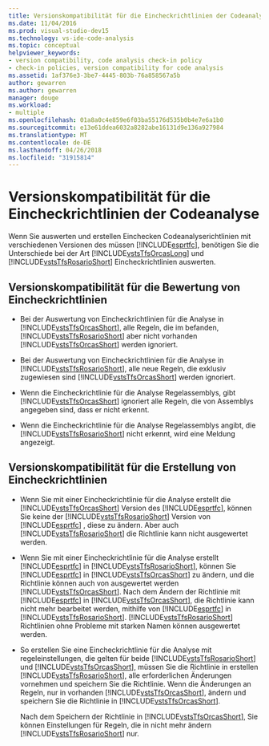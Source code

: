 ```yaml
---
title: Versionskompatibilität für die Eincheckrichtlinien der Codeanalyse
ms.date: 11/04/2016
ms.prod: visual-studio-dev15
ms.technology: vs-ide-code-analysis
ms.topic: conceptual
helpviewer_keywords:
- version compatibility, code analysis check-in policy
- check-in policies, version compatibility for code analysis
ms.assetid: 1af376e3-3be7-4445-803b-76a858567a5b
author: gewarren
ms.author: gewarren
manager: douge
ms.workload:
- multiple
ms.openlocfilehash: 01a8a0c4e859e6f03ba55176d535b0b4e7e6a1b0
ms.sourcegitcommit: e13e61ddea6032a8282abe16131d9e136a927984
ms.translationtype: MT
ms.contentlocale: de-DE
ms.lasthandoff: 04/26/2018
ms.locfileid: "31915814"
---
```

# <a name="version-compatibility-for-code-analysis-check-in-policies"></a>Versionskompatibilität für die Eincheckrichtlinien der Codeanalyse
Wenn Sie auswerten und erstellen Einchecken Codeanalyserichtlinien mit verschiedenen Versionen des müssen [!INCLUDE[esprtfc](../code-quality/includes/esprtfc_md.md)], benötigen Sie die Unterschiede bei der Art [!INCLUDE[vstsTfsOrcasLong](../code-quality/includes/vststfsorcaslong_md.md)] und [!INCLUDE[vstsTfsRosarioShort](../code-quality/includes/vststfsrosarioshort_md.md)] Eincheckrichtlinien auswerten.

## <a name="version-compatibility-for-evaluating-check-in-policies"></a>Versionskompatibilität für die Bewertung von Eincheckrichtlinien

-   Bei der Auswertung von Eincheckrichtlinien für die Analyse in [!INCLUDE[vstsTfsOrcasShort](../code-quality/includes/vststfsorcasshort_md.md)], alle Regeln, die im befanden, [!INCLUDE[vstsTfsRosarioShort](../code-quality/includes/vststfsrosarioshort_md.md)] aber nicht vorhanden [!INCLUDE[vstsTfsOrcasShort](../code-quality/includes/vststfsorcasshort_md.md)] werden ignoriert.

-   Bei der Auswertung von Eincheckrichtlinien für die Analyse in [!INCLUDE[vstsTfsRosarioShort](../code-quality/includes/vststfsrosarioshort_md.md)], alle neue Regeln, die exklusiv zugewiesen sind [!INCLUDE[vstsTfsOrcasShort](../code-quality/includes/vststfsorcasshort_md.md)] werden ignoriert.

-   Wenn die Eincheckrichtlinie für die Analyse Regelassemblys, gibt [!INCLUDE[vstsTfsOrcasShort](../code-quality/includes/vststfsorcasshort_md.md)] ignoriert alle Regeln, die von Assemblys angegeben sind, dass er nicht erkennt.

-   Wenn die Eincheckrichtlinie für die Analyse Regelassemblys angibt, die [!INCLUDE[vstsTfsRosarioShort](../code-quality/includes/vststfsrosarioshort_md.md)] nicht erkennt, wird eine Meldung angezeigt.

## <a name="version-compatibility-for-authoring-check-in-policies"></a>Versionskompatibilität für die Erstellung von Eincheckrichtlinien

-   Wenn Sie mit einer Eincheckrichtlinie für die Analyse erstellt die [!INCLUDE[vstsTfsOrcasShort](../code-quality/includes/vststfsorcasshort_md.md)] Version des [!INCLUDE[esprtfc](../code-quality/includes/esprtfc_md.md)], können Sie keine der [!INCLUDE[vstsTfsRosarioShort](../code-quality/includes/vststfsrosarioshort_md.md)] Version von [!INCLUDE[esprtfc](../code-quality/includes/esprtfc_md.md)] , diese zu ändern. Aber auch [!INCLUDE[vstsTfsRosarioShort](../code-quality/includes/vststfsrosarioshort_md.md)] die Richtlinie kann nicht ausgewertet werden.

-   Wenn Sie mit einer Eincheckrichtlinie für die Analyse erstellt [!INCLUDE[esprtfc](../code-quality/includes/esprtfc_md.md)] in [!INCLUDE[vstsTfsRosarioShort](../code-quality/includes/vststfsrosarioshort_md.md)], können Sie [!INCLUDE[esprtfc](../code-quality/includes/esprtfc_md.md)] in [!INCLUDE[vstsTfsOrcasShort](../code-quality/includes/vststfsorcasshort_md.md)] zu ändern, und die Richtlinie können auch von ausgewertet werden [!INCLUDE[vstsTfsOrcasShort](../code-quality/includes/vststfsorcasshort_md.md)]. Nach dem Ändern der Richtlinie mit [!INCLUDE[esprtfc](../code-quality/includes/esprtfc_md.md)] in [!INCLUDE[vstsTfsOrcasShort](../code-quality/includes/vststfsorcasshort_md.md)], die Richtlinie kann nicht mehr bearbeitet werden, mithilfe von [!INCLUDE[esprtfc](../code-quality/includes/esprtfc_md.md)] in [!INCLUDE[vstsTfsRosarioShort](../code-quality/includes/vststfsrosarioshort_md.md)]. [!INCLUDE[vstsTfsRosarioShort](../code-quality/includes/vststfsrosarioshort_md.md)] Richtlinien ohne Probleme mit starken Namen können ausgewertet werden.

-   So erstellen Sie eine Eincheckrichtlinie für die Analyse mit regeleinstellungen, die gelten für beide [!INCLUDE[vstsTfsRosarioShort](../code-quality/includes/vststfsrosarioshort_md.md)] und [!INCLUDE[vstsTfsOrcasShort](../code-quality/includes/vststfsorcasshort_md.md)], müssen Sie die Richtlinie in erstellen [!INCLUDE[vstsTfsRosarioShort](../code-quality/includes/vststfsrosarioshort_md.md)], alle erforderlichen Änderungen vornehmen und speichern Sie die Richtlinie. Wenn die Änderungen an Regeln, nur in vorhanden [!INCLUDE[vstsTfsOrcasShort](../code-quality/includes/vststfsorcasshort_md.md)], ändern und speichern Sie die Richtlinie in [!INCLUDE[vstsTfsOrcasShort](../code-quality/includes/vststfsorcasshort_md.md)].

     Nach dem Speichern der Richtlinie in [!INCLUDE[vstsTfsOrcasShort](../code-quality/includes/vststfsorcasshort_md.md)], Sie können Einstellungen für Regeln, die in nicht mehr ändern [!INCLUDE[vstsTfsRosarioShort](../code-quality/includes/vststfsrosarioshort_md.md)] nur.